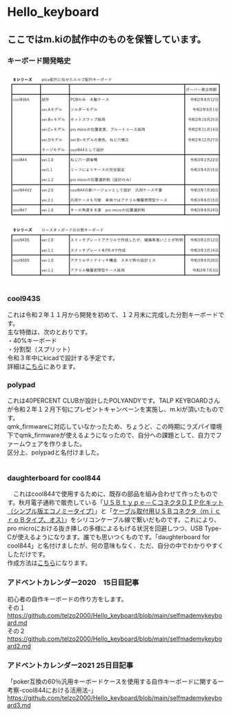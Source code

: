# Hello_keyboard

## ここではm.kiの試作中のものを保管しています。

### キーボード開発略史
![](img/cool001.jpg)

### cool943S
これは令和２年１１月から開発を初めて、１２月末に完成した分割キーボードです。<br>
主な特徴は、次のとおりです。<br>
・40%キーボード<br>
・分割型（スプリット）<br>
令和３年中にkicadで設計する予定です。<br>
詳細は[こちら](https://github.com/telzo2000/Hello_keyboard/blob/main/cool943S/README.md)にあります。
<br>

### polypad
これは40PERCENT CLUBが設計したPOLYANDYです。TALP KEYBOARDさんが令和２年１２月下旬にプレゼントキャンペーンを実施し、m.kiが頂いたものです。<br>
qmk_firmwareに対応していなかったため、ちょうど、この時期にラズパイ環境下でqmk_firmwareが使えるようになったので、自分への課題として、自力でファームウェアを作りました。<br>
区分上、polypadと名付けました。<br>
<br>

### daughterboard for cool844
　これはcool844で使用するために、既存の部品を組み合わせて作ったものです。秋月電子通称で販売している「[ＵＳＢｔｙｐｅ－ＣコネクタＤＩＰ化キット（シンプル版エコノミータイプ）](https://akizukidenshi.com/catalog/g/gK-15426/)」と「[ケーブル取付用ＵＳＢコネクタ（ｍｉｃｒｏＢタイプ、オス）](https://akizukidenshi.com/catalog/g/gC-07666/)」をシリコンケーブル線で繋いだものです。これにより、pro microにおける抜き挿しの多様によるもげる状況を回避しつつ、USB Type-Cが使えるようになります。誰でも思いつくものです。「daughterboard for cool844」と名付けましたが、何の意味もなく、ただ、自分の中でわかりやすくしただけです。<br>
 作成方法は[こちら](https://github.com/telzo2000/Hello_keyboard/blob/main/dbforcool844/buildlog.md)になります。<br>


### アドベントカレンダー2020　15日目記事
初心者の自作キーボードの作り方をします。<br>
その１
https://github.com/telzo2000/Hello_keyboard/blob/main/selfmademykeyboard.md
<br>
その２
https://github.com/telzo2000/Hello_keyboard/blob/main/selfmademykeyboard2.md
<br>


### アドベントカレンダー2021 25日目記事
「poker互換の60％汎用キーボードケースを使用する自作キーボードに関する一考察-cool844における活用法-」
https://github.com/telzo2000/Hello_keyboard/blob/main/selfmademykeyboard3.md

